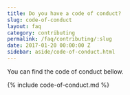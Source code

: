 ```yaml
---
title: Do you have a code of conduct?
slug: code-of-conduct
layout: faq
category: contributing
permalink: /faq/contributing/:slug
date: 2017-01-20 00:00:00 Z
sidebar: aside/code-of-conduct.html
---
```

You can find the code of conduct bellow.

{% include code-of-conduct.md %}
